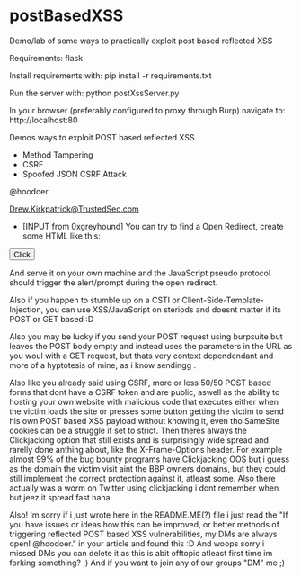 # postBasedXSS
Demo/lab of some ways to practically exploit post based reflected XSS



Requirements:
flask


Install requirements with:
pip install -r requirements.txt

Run the server with:
python postXssServer.py


In your browser (preferably configured to proxy through Burp) navigate to:
http://localhost:80



Demos ways to exploit POST based reflected XSS
* Method Tampering
* CSRF
* Spoofed JSON CSRF Attack




@hoodoer

Drew.Kirkpatrick@TrustedSec.com


  
* [INPUT from 0xgreyhound] You can try to find a Open Redirect, create some HTML like this:

 <script>
    function redirectToURL() {
      window.location.href = ex "https://target.com/xxxxx/@javascript:prompt()";
    }
  </script>
  <form method="GET(?)" action="https://target.com">
   <button type="button" onclick="redirectToURL()">Click</button>
  </form>
  
  And serve it on your own machine and the JavaScript pseudo protocol should trigger the alert/prompt during the open redirect.

  Also if you happen to stumble up on a CSTI or Client-Side-Template-Injection, you can use XSS/JavaScript on steriods and doesnt matter if its POST or GET based :D

  Also you may be lucky if you send your POST request using burpsuite but leaves the POST body empty and instead uses the parameters in the URL as you woul with a  GET request, but thats very context dependendant and more     of a hyptotesis of mine, as i know sendingg .

Also like you already said using CSRF, more or less 50/50 POST based forms that dont have a CSRF token and are public, aswell as the ability to hosting your own website with malicious code that executes either when the victim loads the site or presses some button getting the victim to send his own POST based XSS payload without knowing it, even tho SameSite cookies can be a struggle if set to strict. Then theres always the Clickjacking option that still exists and is surprisingly wide spread and rarelly done anthing about, like the X-Frame-Options header. For example almost 99% of the bug bounty programs have Clickjacking OOS but i guess as the domain the victim visit aint the BBP owners domains, but they could still implement the correct protection against it, atleast some. Also there actually was a worm on Twitter using clickjacking i dont remember when but jeez it spread fast haha.

Also! Im sorry if i just wrote here in the README.ME(?) file i just read the "If you have issues or ideas how this can be improved, or better methods of triggering reflected POST based XSS vulnerabilities, my DMs are always open! @hoodoer." in your article and found this :D And woops sorry i missed DMs you can delete it as this is abit offtopic atleast first time im forking something? ;) And if you want to join any of our groups "DM" me ;)

